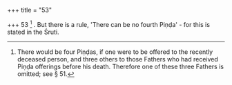 +++
title = "53"

+++
53 [^19] . But there is a rule, 'There can be no fourth Piṇḍa' - for this is stated in the Śruti.


[^19]:  There would be four Piṇḍas, if one were to be offered to the recently deceased person, and three others to those Fathers who had received Piṇḍa offerings before his death. Therefore one of these three Fathers is omitted; see § 51.

